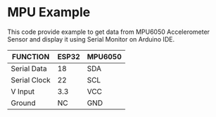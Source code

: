 # MPU Example

This code provide example to get data from MPU6050 Accelerometer Sensor and display it using Serial Monitor on Arduino IDE.

|FUNCTION| ESP32  | MPU6050 |
| ------------- | ------------- | ------------- |
| Serial Data  | 18 | SDA |
| Serial Clock  | 22 | SCL |
| V Input | 3.3 | VCC |
| Ground | NC | GND |
